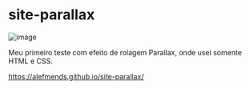 # site-parallax
![image](https://user-images.githubusercontent.com/95005787/152534219-35e1b72b-bd21-426a-ac1a-9064b5262b8b.png)

Meu primeiro teste com efeito de rolagem Parallax, onde usei somente HTML e CSS.

https://alefmends.github.io/site-parallax/
